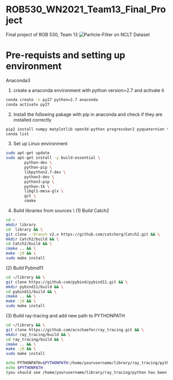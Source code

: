 # ROB530_WN2021_Team13_Final_Project
Final project of ROB 530, Team 13
![Particle-Filter on NCLT Dataset](https://github.com/ckhdd/ROB530_WN2021_Team13_Final_Project/blob/main/Localization/2013-01-10.gif)
# Pre-requists and setting up environment
Anaconda3
1. create a anaconda environment with python version=2.7 and activate it 
```bash
conda create -n py27 python=2.7 anaconda
conda activate py27
```
2. Install the following pakage with pip in anaconda and check if they are installed correctly
```bash
pip2 install numpy matplotlib open3d-python progressbar2 pyquaternion transforms3d scipy scikit-image networkx psutil torch future imageio pytest
conda list
```
3. Set up Linux environment
```bash
sudo apt-get update 
sudo apt-get install -y build-essential \
        python-dev \
        python-pip \
        libpython2.7-dev \
        python3-dev \
        python3-pip \
        python-tk \
        libgl1-mesa-glx \
        git \
        cmake
```
4. Build libraries from sources \\
(1) Build Catch2
```bash
cd ~
mkdir library
cd  library && \
git clone --branch v2.x https://github.com/catchorg/Catch2.git && \
mkdir Catch2/build && \
cd Catch2/build && \
cmake .. && \
make -j8 && \
sudo make install
```

(2) Build Pybind11
```bash
cd ~/library && \
git clone https://github.com/pybind/pybind11.git && \
mkdir pybind11/build && \
cd pybind11/build && \
cmake .. && \
make -j8 && \
sudo make install
```
(3) Build ray-tracing and add new path to PYTHONPATH
```bash
cd ~/library && \
git clone https://github.com/acschaefer/ray_tracing.git && \
mkdir ray_tracing/build && \
cd ray_tracing/build && \
cmake .. && \
make -j8 && \
sudo make install
```
```bash
echo PYTHONPATH=$PYTHONPATH:/home/yourusername/library/ray_tracing/python >> ~/.bashrc
echo $PYTHONPATH
(you should see /home/yourusername/library/ray_tracing/python has been added to $PYTHONPATH)
```

